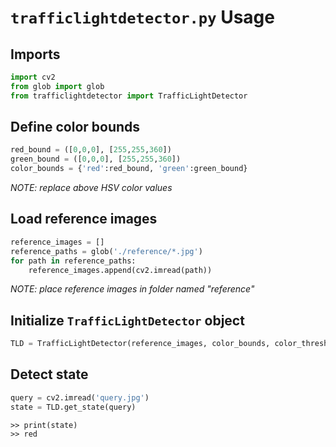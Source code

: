 # ```trafficlightdetector.py``` Usage

## Imports
```python
import cv2
from glob import glob
from trafficlightdetector import TrafficLightDetector
```

## Define color bounds
```python
red_bound = ([0,0,0], [255,255,360])
green_bound = ([0,0,0], [255,255,360])
color_bounds = {'red':red_bound, 'green':green_bound}
```
*NOTE: replace above HSV color values*

## Load reference images
```python
reference_images = []
reference_paths = glob('./reference/*.jpg')
for path in reference_paths:
    reference_images.append(cv2.imread(path))
```
*NOTE: place reference images in folder named "reference"*

## Initialize ```TrafficLightDetector``` object
```python
TLD = TrafficLightDetector(reference_images, color_bounds, color_threshold=32, feature_threshold=10)
```

## Detect state
```python
query = cv2.imread('query.jpg')
state = TLD.get_state(query)
```

```
>> print(state)
>> red
```